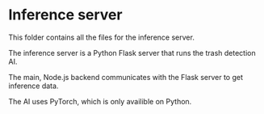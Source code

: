 # Inference server

This folder contains all the files for the inference server.

The inference server is a Python Flask server that runs the trash detection AI.

The main, Node.js backend communicates with the Flask server to get inference data.

The AI uses PyTorch, which is only availible on Python.
